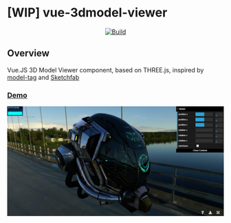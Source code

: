# [WIP] vue-3dmodel-viewer

<p align="center">
<a href="https://travis-ci.org/XpycT/vue-3dmodel-viewer"><img src="https://travis-ci.org/XpycT/vue-3dmodel-viewer.svg?branch=master" alt="Build"></a>
</p>

## Overview

Vue.JS 3D Model Viewer component, based on THREE.js, inspired by [model-tag](https://github.com/mrdoob/model-tag) and [Sketchfab](https://sketchfab.com/models?features=downloadable&sort_by=-likeCount&type=models)

### [Demo](https://xpyct.github.io/vue-3dmodel-viewer/)

<p align="center">
  <img src="./preview.png">
</p>
